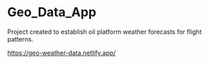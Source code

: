 # Geo_Data_App

Project created to establish oil platform weather forecasts for flight patterns. 

https://geo-weather-data.netlify.app/ 

